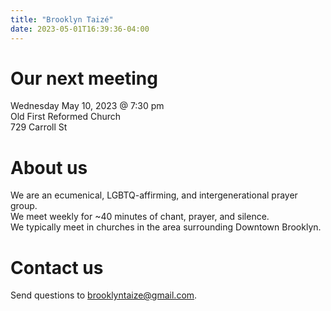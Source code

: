 ```yaml
---
title: "Brooklyn Taizé"
date: 2023-05-01T16:39:36-04:00
---
```


# Our next meeting
Wednesday May 10, 2023 @ 7:30 pm  
Old First Reformed Church  
729 Carroll St

# About us
We are an ecumenical, LGBTQ-affirming, and intergenerational prayer group.  
We meet weekly for ~40 minutes of chant, prayer, and silence.  
We typically meet in churches in the area surrounding Downtown Brooklyn.

# Contact us
Send questions to [brooklyntaize@gmail.com](mailto:brooklyntaize@gmail.com).
